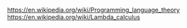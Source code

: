 

https://en.wikipedia.org/wiki/Programming_language_theory
https://en.wikipedia.org/wiki/Lambda_calculus